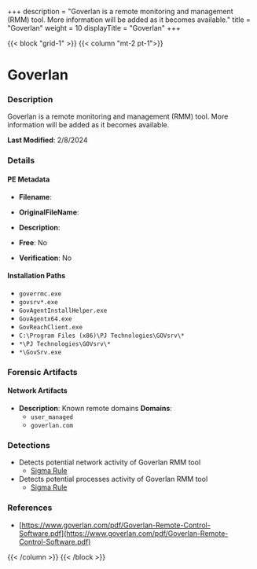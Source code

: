 +++
description = "Goverlan is a remote monitoring and management (RMM) tool. More information will be added as it becomes available."
title = "Goverlan"
weight = 10
displayTitle = "Goverlan"
+++


{{< block "grid-1" >}}
{{< column "mt-2 pt-1">}}

# Goverlan


### Description

Goverlan is a remote monitoring and management (RMM) tool. More information will be added as it becomes available.



**Last Modified**: 2/8/2024

### Details


#### PE Metadata
- **Filename**: 
- **OriginalFileName**: 
- **Description**: 


- **Free**: No

- **Verification**: No




#### Installation Paths
- `goverrmc.exe`
- `govsrv*.exe`
- `GovAgentInstallHelper.exe`
- `GovAgentx64.exe`
- `GovReachClient.exe`
- `C:\Program Files (x86)\PJ Technologies\GOVsrv\*`
- `*\PJ Technologies\GOVsrv\*`
- `*\GovSrv.exe`

### Forensic Artifacts




#### Network Artifacts
- **Description**: Known remote domains  **Domains**:
    - `user_managed`
    - `goverlan.com`


### Detections
- Detects potential network activity of Goverlan RMM tool
  - [Sigma Rule](https://github.com/magicsword-io/LOLRMM/blob/main/detections/sigma/goverlan_network_sigma.yml)
- Detects potential processes activity of Goverlan RMM tool
  - [Sigma Rule](https://github.com/magicsword-io/LOLRMM/blob/main/detections/sigma/goverlan_processes_sigma.yml)

### References
- [https://www.goverlan.com/pdf/Goverlan-Remote-Control-Software.pdf](https://www.goverlan.com/pdf/Goverlan-Remote-Control-Software.pdf)



{{< /column >}}
{{< /block >}}
